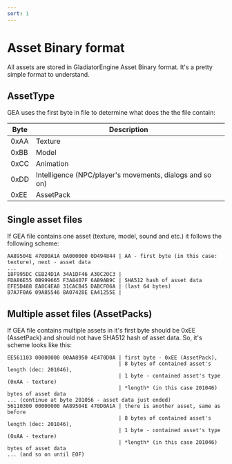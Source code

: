 ```yaml
---
sort: 1
---
```


# Asset Binary format

All assets are stored in GladiatorEngine Asset Binary format. It's a pretty simple format to understand.

## AssetType
GEA uses the first byte in file to determine what does the the file contain:

| Byte | Description |
| ---- | ----------- |
| 0xAA | Texture     |
| 0xBB | Model       |
| 0xCC | Animation   |
| 0xDD | Intelligence (NPC/player's movements, dialogs and so on) |
| 0xEE | AssetPack   |

## Single asset files

If GEA file contains one asset (texture, model, sound and etc.) it follows the following scheme:
```
AA89504E 470D0A1A 0A000000 0D494844 | AA - first byte (in this case: texture), next - asset data
...
18F995DC CEB24D1A 34A1DF46 A30C20C3 |
FDA86E55 0B999665 F3A8407F 6AB9AB9C | SHA512 hash of asset data
EFE5D488 EA8C4EA8 31CACB45 DABCF06A | (last 64 bytes)
87A7F0A6 09A85546 8A07428E EA41255E |
```

## Multiple asset files (AssetPacks)

If GEA file contains multiple assets in it's first byte should be 0xEE (AssetPack) and should not have SHA512 hash of asset data.
So, it's scheme looks like this:
```
EE561103 00000000 00AA8950 4E470D0A | first byte - 0xEE (AssetPack),
                                    | 8 bytes of contained asset's length (dec: 201046),
                                    | 1 byte - contained asset's type (0xAA - texture)
                                    | *length* (in this case 201046) bytes of asset data
... (continue at byte 201056 - asset data just ended)
56110300 00000000 AA89504E 470D0A1A | there is another asset, same as before
                                    | 8 bytes of contained asset's length (dec: 201046),
                                    | 1 byte - contained asset's type (0xAA - texture)
                                    | *length* (in this case 201046) bytes of asset data
... (and so on until EOF)
```
